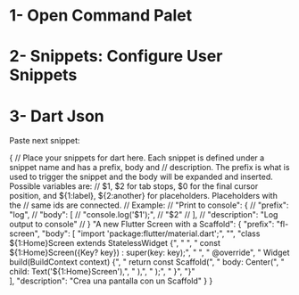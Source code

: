 # 1- Open Command Palet
# 2- Snippets: Configure User Snippets
# 3- Dart Json

Paste next snippet: 

{
	// Place your snippets for dart here. Each snippet is defined under a snippet name and has a prefix, body and 
	// description. The prefix is what is used to trigger the snippet and the body will be expanded and inserted. Possible variables are:
	// $1, $2 for tab stops, $0 for the final cursor position, and ${1:label}, ${2:another} for placeholders. Placeholders with the 
	// same ids are connected.
	// Example:
	// "Print to console": {
	// 	"prefix": "log",
	// 	"body": [
	// 		"console.log('$1');",
	// 		"$2"
	// 	],
	// 	"description": "Log output to console"
	// }
	"A new Flutter Screen with a Scaffold": {
		"prefix": "fl-screen",
		"body": [
			"import 'package:flutter/material.dart';",
			"",
			"class ${1:Home}Screen extends StatelessWidget {",
			"   ",
			"  const ${1:Home}Screen({Key? key}) : super(key: key);",
			"  ",
			"  @override",
			"  Widget build(BuildContext context) {",
			"    return const Scaffold(",
			"      body: Center(",
			"         child: Text('${1:Home}Screen'),",
			"      ),",
			"    );",
			"  }",
			"}"			
		],
		"description": "Crea una pantalla con un Scaffold"
	}
}